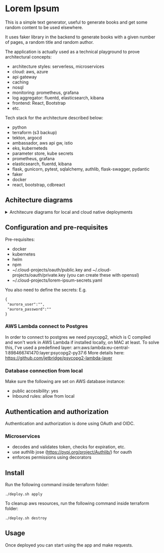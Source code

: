 # Lorem Ipsum
This is a simple text generator, useful to generate books and get some random content to be used elsewhere.

It uses faker library in the backend to generate books with a given number of pages, a random title and random author.

The application is actually used as a technical playground to prove architectural concepts: 
* architecture styles: serverless, microservices
* cloud: aws, azure
* api gateway
* caching
* nosql
* monitoring: prometheus, grafana
* log aggregator: fluentd, elasticsearch, kibana
* frontend: React, Bootstrap
* etc.

Tech stack for the architecture described below:
- python
- terraform (s3 backup)
- tekton, argocd
- ambassador, aws api gw, istio
- eks, kuberneteds
- parameter store, kube secrets
- prometheus, grafana
- elasticsearch, fluentd, kibana
- flask, gunicorn, pytest, sqlalchemy, authlib, flask-swagger, pydantic
- faker
- docker
- react, bootstrap, cdbreact

## Achitecture diagrams
<details>
  <summary>Architecure diagrams for local and cloud native deployments </summary>
  
### Local
![img|500x500](design/lorem_ipsum_simple.png)
### Cloud Native
![](design/lorem_ipsum_cloud_native.png)
### Books service
![](design/lorem_ipsum_cloud_native_books_service.png)
### CI/CD
![](design/lorem_ipsum_cloud_native_cidcd.png)
</details>
     

## Configuration and pre-requisites
Pre-requisites:
* docker
* kubernetes
* helm
* npm
* ~/.cloud-projects/oauth/public.key and ~/.cloud-projects/oauth/private.key (you can create these with openssl)
* ~/.cloud-projects/lorem-ipsum-secrets.yaml

You also need to define the secrets:
E.g.
````
{
 "aurora_user":"",
 "aurora_password":""
}
````
### AWS Lambda connect to Postgres
In order to connect to postgres we need psycopg2, which is C compiled and won't work in AWS Lambda if installed locally, 
on MAC at least. To solve this, I've used a predefined layer:
arn:aws:lambda:eu-central-1:898466741470:layer:psycopg2-py37:6
More details here:
https://github.com/jetbridge/psycopg2-lambda-layer
### Database connection from local
Make sure the following are set on AWS database instance:
* public accesibility: yes
* Inbound rules: allow from local

## Authentication and authorization
Authentication and authorization is done using OAuth and OIDC.

### Microservices
* decodes and validates token, checks for expiration, etc. 
* use authlib jose (https://pypi.org/project/Authlib/) for oauth
* enforces permissions using decorators

## Install
Run the following command inside terraform folder:
````
./deploy.sh apply
````
To cleanup aws resources, run the following command inside terraform folder:
````
./deploy.sh destroy
````
## Usage
 
Once deployed you can start using the app and make requests.
 
 